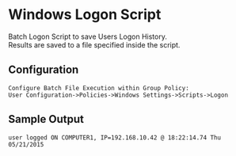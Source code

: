 # Windows Logon Script

Batch Logon Script to save Users Logon History.</br>
Results are saved to a file specified inside the script.

## Configuration
```
Configure Batch File Execution within Group Policy:
User Configuration->Policies->Windows Settings->Scripts->Logon
```
 
## Sample Output
```
user logged ON COMPUTER1, IP=192.168.10.42 @ 18:22:14.74 Thu 05/21/2015
```
